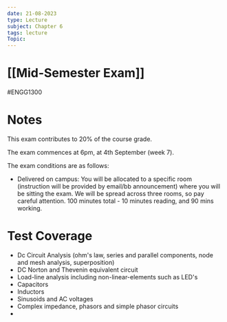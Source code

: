 ```yaml
---
date: 21-08-2023
type: Lecture
subject: Chapter 6
tags: lecture
Topic:
---
```

# [[Mid-Semester Exam]]
#ENGG1300
# Notes

This exam contributes to 20% of the course grade.

The exam commences at 6pm, at 4th September (week 7).

The exam conditions are as follows:
- Delivered on campus: You will be allocated to a specific room (instruction will be provided by email/bb announcement) where you will be sitting the exam. We will be spread across three rooms, so pay careful attention.
100 minutes total - 10 minutes reading, and 90 mins working.

# Test Coverage

- Dc Circuit Analysis (ohm's law, series and parallel components, node and mesh analysis, superposition)
- DC Norton and Thevenin equivalent circuit
- Load-line analysis including non-linear-elements such as LED's
- Capacitors
- Inductors
- Sinusoids and AC voltages
- Complex impedance, phasors and simple phasor circuits
- 
